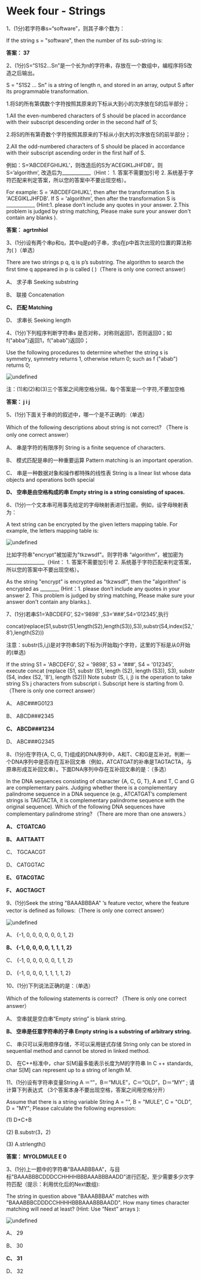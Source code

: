 # Week four - Strings

1、(1分)若字符串s=“software”，则其子串个数为： 

If the string s = "software", then the number of its sub-string is:

**答案： 37**

2、(1分)S=“S1S2…Sn”是一个长为n的字符串，存放在一个数组中，编程序将S改造之后输出。

S = "S1S2 ... Sn" is a string of length n, and stored in an array, output S after its programmable transformation.              

1.将S的所有第偶数个字符按照其原来的下标从大到小的次序放在S的后半部分；       

1.All the even-numbered characters of S should be placed in accordance with their subscript descending order in the second half of S;

2.将S的所有第奇数个字符按照其原来的下标从小到大的次序放在S的前半部分；

2.All the odd-numbered characters of S should be placed in accordance with their subscript ascending order in the first half of S.

例如：S=‘ABCDEFGHIJKL’，则改造后的S为‘ACEGIKLJHFDB’。则 S=’algorithm’, 改造后为____________（Hint： 1. 答案不需要加引号 2. 系统基于字符匹配来判定答案，所以您的答案中不要出现空格）。

For example: S = 'ABCDEFGHIJKL', then after the transformation S is 'ACEGIKLJHFDB'. If S = 'algorithm', then after the transformation S is ____________ (Hint:1. please don’t include any quotes in your answer. 2.This problem is judged by string matching, Please make sure your answer don't contain any blanks ).

**答案： agrtmhiol**

3、(1分)设有两个串p和q，其中q是p的子串，求q在p中首次出现的位置的算法称为( )（单选）

There are two strings p q, q is p’s substring. The algorithm to search the first time q appeared in p is called ( )（There is only one correct answer）

 A、 求子串 Seeking substring
 
 B、 联接 Concatenation
 
 **C、 匹配 Matching**
 
 D、 求串长 Seeking length
 
4、(1分)下列程序判断字符串s 是否对称，对称则返回1，否则返回0；如 f("abba")返回1，f("abab")返回0；

Use the following procedures to determine whether the string s is symmetry, symmetry returns 1, otherwise return 0; such as f ("abab") returns 0;

![undefined](http://ww1.sinaimg.cn/large/006ocvumly1g6yb29ojpgj30dj05i0sr.jpg)

注：(1)和(2)和(3)三个答案之间用空格分隔，每个答案是一个字符,不要加空格

**答案： j i j**

5、(1分)下面关于串的的叙述中，哪一个是不正确的:（单选）
 
Which of the following descriptions about string is not correct? （There is only one correct answer）

 A、 串是字符的有限序列 String is a finite sequence of characters.
 
 B、 模式匹配是串的一种重要运算 Pattern matching is an important operation.
 
 C、 串是一种数据对象和操作都特殊的线性表 String is a linear list whose data objects and operations both special
 
 **D、 空串是由空格构成的串 Empty string is a string consisting of spaces.**

6、(1分)一个文本串可用事先给定的字母映射表进行加密。例如，设字母映射表为：

A text string can be encrypted by the given letters mapping table. For example, the letters mapping table is:

![undefined](http://ww1.sinaimg.cn/large/006ocvumly1g6yb3ej5shj30860183yd.jpg)

比如字符串"encrypt"被加密为"tkzwsdf"。则字符串 “algorithm”，被加密为________________（Hint： 1. 答案不需要加引号 2. 系统基于字符匹配来判定答案，所以您的答案中不要出现空格）。

As the string "encrypt" is encrypted as "tkzwsdf", then the "algorithm" is encrypted as ________ (Hint：1. please don’t include any quotes in your answer 2. This problem is judged by string matching, Please make sure your answer don't contain any blanks.).

7、(1分)若串S1=‘ABCDEFG’, S2=‘9898’ ,S3=‘###’,S4=‘012345’,执行       

concat(replace(S1,substr(S1,length(S2),length(S3)),S3),substr(S4,index(S2,‘8’),length(S2)))

注意：substr(S,i,j)是对字符串S的下标为i开始取j个字符，这里的下标是从0开始的(单选)

If the string S1 = 'ABCDEFG', S2 = '9898', S3 = '###', S4 = '012345', execute concat (replace (S1, substr (S1, length (S2), length (S3)), S3), substr (S4, index (S2, '8'), length (S2)))  Note substr (S, i, j) is the operation to take string S’s j characters from subscript i. Subscript here is starting from 0.（There is only one correct answer）

 A、 ABC###G0123
 
 B、 ABCD###2345
 
 **C、 ABCD###1234**
 
 D、 ABC###G2345

8、(1分)在字符{A, C, G, T}组成的DNA序列中，A和T、C和G是互补对。判断一个DNA序列中是否存在互补回文串（例如，ATCATGAT的补串是TAGTACTA，与原串形成互补回文串）。下面DNA序列中存在互补回文串的是：（多选）

In the DNA sequences consisting of character {A, C, G, T}, A and T, C and G are complementary pairs. Judging whether there is a complementary palindrome sequence in a DNA sequence (e.g., ATCATGAT’s complement strings is TAGTACTA, it is complementary palindrome sequence with the original sequence). Which of the following DNA sequences have complementary palindrome string? （There are more than one answers.）

 **A、 CTGATCAG**
 
 **B、 AATTAATT**
 
 C、 TGCAACGT
 
 D、 CATGGTAC
 
 **E、 GTACGTAC**
 
 **F、 AGCTAGCT**

9、(1分)Seek the string "BAAABBBAA" ‘s feature vector, where the feature vector is defined as follows:（There is only one correct answer）

![undefined](http://ww1.sinaimg.cn/large/006ocvumly1g6yb4cakhuj30n005fwfv.jpg)

 A、 {-1, 0, 0, 0, 0, 0, 0, 1, 2}

 **B、 {-1, 0, 0, 0, 0, 1, 1, 1, 2}**

 C、 {-1, 0, 0, 0, 0, 0, 1, 1, 2}

 D、 {-1, 0, 0, 0, 1, 1, 1, 1, 2}

10、(1分)下列说法正确的是：（单选）
 
Which of the following statements is correct? （There is only one correct answer）

 A、 空串就是空白串“Empty string” is blank string.

 **B、 空串是任意字符串的子串 Empty string is a substring of arbitrary string.**

 C、 串只可以采用顺序存储，不可以采用链式存储 String only can be stored in sequential method and cannot be stored in linked method.

 D、 在C++标准中，char S[M]最多能表示长度为M的字符串 In C ++ standards, char S[M] can represent up to a string of length M.

11、(1分)设有字符串变量String A ＝“”，B＝“MULE”，C＝“OLD”，D＝“MY” ; 请计算下列表达式 （3个答案本身不要出现空格，答案之间用空格分开）

 Assume that there is a string variable String A = "", B = "MULE", C = "OLD", D = "MY"; Please calculate the following expression: 

(1) D+C+B

(2) B.substr(3，2) 

(3) A.strlength()

**答案： MYOLDMULE E 0**

3、(1分)上一题中的字符串"BAAABBBAA"，与目标"BAAABBBCDDDCCHHHHBBBAAABBBAADD"进行匹配，至少需要多少次字符匹配（提示：利用优化后的Next数组):

The string in question above "BAAABBBAA" matches with "BAAABBBCDDDCCHHHHBBBAAABBBAADD". How many times character matching will need at least? (Hint: Use “Next” arrays ):

![undefined](http://ww1.sinaimg.cn/large/006ocvumly1g6yb83sbisj30ij0eqaay.jpg)

 A、 29
 
 B、 30
 
 **C、 31**
 
 D、 32
